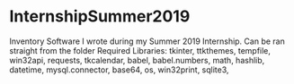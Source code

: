 # InternshipSummer2019
Inventory Software I wrote during my Summer 2019 Internship. Can be ran straight from the folder
Required Libraries:
  tkinter,
  ttkthemes,
  tempfile,
  win32api,
  requests,
  tkcalendar,
  babel,
  babel.numbers,
  math,
  hashlib,
  datetime,
  mysql.connector,
  base64,
  os,
  win32print,
  sqlite3,
